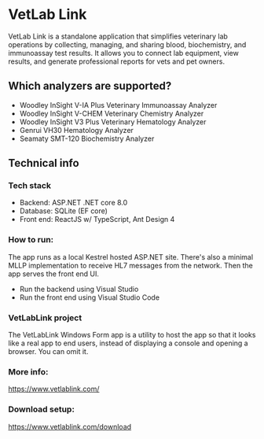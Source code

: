 # VetLab Link
VetLab Link is a standalone application that simplifies veterinary lab operations by collecting, managing, and sharing blood, biochemistry, and immunoassay test results. It allows you to connect lab equipment, view results, and generate professional reports for vets and pet owners.

## Which analyzers are supported?

- Woodley InSight V-IA Plus Veterinary Immunoassay Analyzer
- Woodley InSight V-CHEM Veterinary Chemistry Analyzer
- Woodley InSight V3 Plus Veterinary Hematology Analyzer
- Genrui VH30 Hematology Analyzer
- Seamaty SMT-120 Biochemistry Analyzer


## Technical info

### Tech stack
- Backend: ASP.NET .NET core 8.0
- Database: SQLite (EF core)
- Front end: ReactJS w/ TypeScript, Ant Design 4


### How to run:
The app runs as a local Kestrel hosted ASP.NET site. There's also a minimal MLLP implementation to receive HL7 messages from the network. Then the app serves the front end UI.

- Run the backend using Visual Studio
- Run the front end using Visual Studio Code


### VetLabLink project
The VetLabLink Windows Form app is a utility to host the app so that it looks like a real app to end users, instead of displaying a console and opening a browser. You can omit it.


### More info:
https://www.vetlablink.com/


### Download setup:
https://www.vetlablink.com/download
